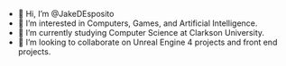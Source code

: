 - 👋 Hi, I’m @JakeDEsposito
- 👀 I’m interested in Computers, Games, and Artificial Intelligence.
- 🌱 I’m currently studying Computer Science at Clarkson University.
- 💞️ I’m looking to collaborate on Unreal Engine 4 projects and front end projects.
<!---
- 📫 How to reach me ...
--->

<!---
JakeDEsposito/JakeDEsposito is a ✨ special ✨ repository because its `README.md` (this file) appears on your GitHub profile.
You can click the Preview link to take a look at your changes.
--->
